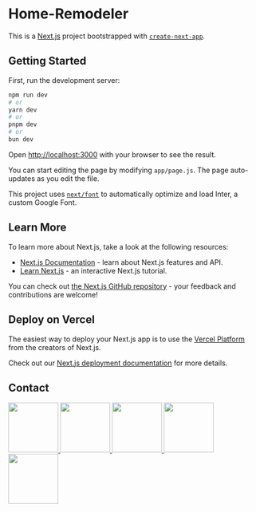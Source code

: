 # Home-Remodeler

This is a [Next.js](https://nextjs.org/) project bootstrapped with [`create-next-app`](https://github.com/vercel/next.js/tree/canary/packages/create-next-app).

## Getting Started

First, run the development server:

```bash
npm run dev
# or
yarn dev
# or
pnpm dev
# or
bun dev
```

Open [http://localhost:3000](http://localhost:3000) with your browser to see the result.

You can start editing the page by modifying `app/page.js`. The page auto-updates as you edit the file.

This project uses [`next/font`](https://nextjs.org/docs/basic-features/font-optimization) to automatically optimize and load Inter, a custom Google Font.

## Learn More

To learn more about Next.js, take a look at the following resources:

- [Next.js Documentation](https://nextjs.org/docs) - learn about Next.js features and API.
- [Learn Next.js](https://nextjs.org/learn) - an interactive Next.js tutorial.

You can check out [the Next.js GitHub repository](https://github.com/vercel/next.js/) - your feedback and contributions are welcome!



## Deploy on Vercel

The easiest way to deploy your Next.js app is to use the [Vercel Platform](https://vercel.com/new?utm_medium=default-template&filter=next.js&utm_source=create-next-app&utm_campaign=create-next-app-readme) from the creators of Next.js.

Check out our [Next.js deployment documentation](https://nextjs.org/docs/deployment) for more details.


## Contact

<div>
<a href="https://www.facebook.com/roshan.d.942145">
<img width="100" height="100" src="https://user-images.githubusercontent.com/74038190/235294010-ec412ef5-e3da-4efa-b1d4-0ab4d4638755.gif" target="_blank"/>
</a> 
<a href="https://discord.com/invite/M8he9HxQ">
<img width="100" height="100" src="https://user-images.githubusercontent.com/74038190/235294015-47144047-25ab-417c-af1b-6746820a20ff.gif" target="_blank"/>
</a> 
<a href="https://www.linkedin.com/in/d-d-roshan">
<img width="100" height="100" src="https://user-images.githubusercontent.com/74038190/235294012-0a55e343-37ad-4b0f-924f-c8431d9d2483.gif" target="_blank"/>
</a>  
<a href="https://www.instagram.com/d_roshan_official">
<img width="100" height="100" src="https://user-images.githubusercontent.com/74038190/235294013-a33e5c43-a01c-43f6-b44d-a406d8b4ab75.gif" target="_blank"/>
</a>  
<a href="https://github.com/D-D-Roshan/D-D-Roshan">
<img width="100" height="100" src="https://img.icons8.com/?size=100&id=akG4VRhAoSii&format=png&color=000000" target="_blank"/>
</a> 
</div>
